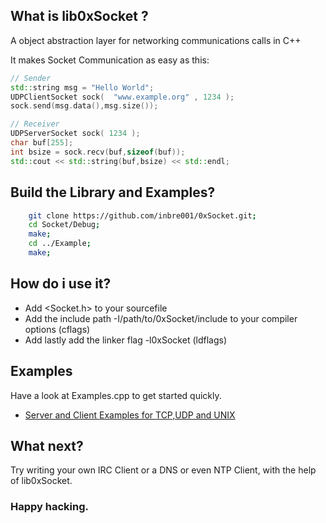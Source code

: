 
## What is lib0xSocket ?
A object abstraction layer for networking communications calls in C++

It makes Socket Communication as easy as this:
```C++
// Sender 
std::string msg = "Hello World";
UDPClientSocket sock(  "www.example.org" , 1234 );
sock.send(msg.data(),msg.size());
```
```C++
// Receiver
UDPServerSocket sock( 1234 );
char buf[255];
int bsize = sock.recv(buf,sizeof(buf));
std::cout << std::string(buf,bsize) << std::endl;
```
## Build the Library and Examples?
```Bash
    git clone https://github.com/inbre001/0xSocket.git;
    cd Socket/Debug;
    make;
    cd ../Example;
    make;
```

## How do i use it? 
* Add \<Socket.h\> to your sourcefile
* Add the include path -I/path/to/0xSocket/include to your compiler options (cflags)
* Add lastly add the linker flag -l0xSocket (ldflags)

## Examples

Have a look at Examples.cpp to get started quickly.

*  [Server and Client Examples for TCP,UDP and UNIX ](src/Example.cpp)

## What next?

Try writing your own IRC Client or a DNS or even NTP Client, with the help of lib0xSocket.


### Happy hacking.

